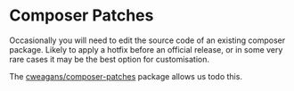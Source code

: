 # Composer Patches

Occasionally you will need to edit the source code of an existing composer package. Likely to apply a hotfix before an official release, or in some very rare cases it may be the best option for customisation.

The [cweagans/composer-patches](https://github.com/cweagans/composer-patches) package allows us todo this.
